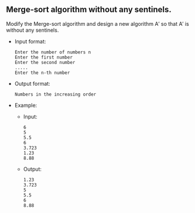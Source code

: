 ## Merge-sort algorithm without any sentinels.
Modify the Merge-sort algorithm and design a new algorithm A′ so that A′ is without any sentinels.

- Input format:
    ```
    Enter the number of numbers n
    Enter the first number
    Enter the second number
    .....
    Enter the n-th number
    ```
- Output format:
    ```
    Numbers in the increasing order
    ```

- Example:
    - Input:
        ```
        6
        5
        5.5
        6
        3.723
        1.23
        8.88
        ```
    - Output:
        ```
        1.23
        3.723
        5
        5.5
        6
        8.88
        ```
